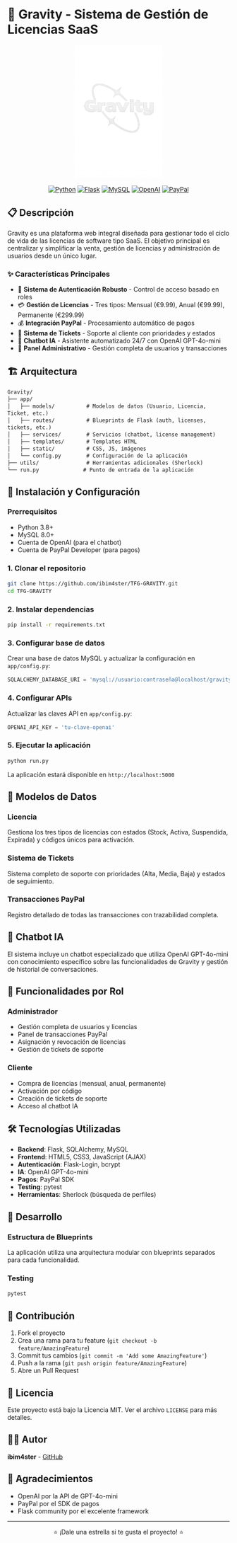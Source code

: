 # 🌌 Gravity - Sistema de Gestión de Licencias SaaS

<div align="center">
  <img src="app/static/logo.png" alt="Gravity Logo" width="200"/>
  
  [![Python](https://img.shields.io/badge/Python-3.8+-blue.svg)](https://python.org)
  [![Flask](https://img.shields.io/badge/Flask-2.0+-green.svg)](https://flask.palletsprojects.com/)
  [![MySQL](https://img.shields.io/badge/MySQL-8.0+-orange.svg)](https://mysql.com)
  [![OpenAI](https://img.shields.io/badge/OpenAI-GPT--4o--mini-purple.svg)](https://openai.com)
  [![PayPal](https://img.shields.io/badge/PayPal-SDK-blue.svg)](https://developer.paypal.com)
</div>

## 📋 Descripción

Gravity es una plataforma web integral diseñada para gestionar todo el ciclo de vida de las licencias de software tipo SaaS. El objetivo principal es centralizar y simplificar la venta, gestión de licencias y administración de usuarios desde un único lugar.

### ✨ Características Principales

- 🔐 **Sistema de Autenticación Robusto** - Control de acceso basado en roles
- 💳 **Gestión de Licencias** - Tres tipos: Mensual (€9.99), Anual (€99.99), Permanente (€299.99)
- 💰 **Integración PayPal** - Procesamiento automático de pagos
- 🎫 **Sistema de Tickets** - Soporte al cliente con prioridades y estados
- 🤖 **Chatbot IA** - Asistente automatizado 24/7 con OpenAI GPT-4o-mini
- 👥 **Panel Administrativo** - Gestión completa de usuarios y transacciones

## 🏗️ Arquitectura

```
Gravity/
├── app/
│   ├── models/          # Modelos de datos (Usuario, Licencia, Ticket, etc.)
│   ├── routes/          # Blueprints de Flask (auth, licenses, tickets, etc.)
│   ├── services/        # Servicios (chatbot, license management)
│   ├── templates/       # Templates HTML
│   ├── static/          # CSS, JS, imágenes
│   └── config.py        # Configuración de la aplicación
├── utils/               # Herramientas adicionales (Sherlock)
└── run.py              # Punto de entrada de la aplicación
```

## 🚀 Instalación y Configuración

### Prerrequisitos

- Python 3.8+
- MySQL 8.0+
- Cuenta de OpenAI (para el chatbot)
- Cuenta de PayPal Developer (para pagos)

### 1. Clonar el repositorio

```bash
git clone https://github.com/ibim4ster/TFG-GRAVITY.git
cd TFG-GRAVITY
```

### 2. Instalar dependencias

```bash
pip install -r requirements.txt
```

### 3. Configurar base de datos

Crear una base de datos MySQL y actualizar la configuración en `app/config.py`:

```python
SQLALCHEMY_DATABASE_URI = 'mysql://usuario:contraseña@localhost/gravity'
```

### 4. Configurar APIs

Actualizar las claves API en `app/config.py`:

```python
OPENAI_API_KEY = 'tu-clave-openai'
```

### 5. Ejecutar la aplicación

```bash
python run.py
```

La aplicación estará disponible en `http://localhost:5000`

## 💾 Modelos de Datos

### Licencia
Gestiona los tres tipos de licencias con estados (Stock, Activa, Suspendida, Expirada) y códigos únicos para activación.

### Sistema de Tickets
Sistema completo de soporte con prioridades (Alta, Media, Baja) y estados de seguimiento.

### Transacciones PayPal
Registro detallado de todas las transacciones con trazabilidad completa.

## 🤖 Chatbot IA

El sistema incluye un chatbot especializado que utiliza OpenAI GPT-4o-mini con conocimiento específico sobre las funcionalidades de Gravity y gestión de historial de conversaciones.

## 🎯 Funcionalidades por Rol

### Administrador
- Gestión completa de usuarios y licencias
- Panel de transacciones PayPal
- Asignación y revocación de licencias
- Gestión de tickets de soporte

### Cliente
- Compra de licencias (mensual, anual, permanente)
- Activación por código
- Creación de tickets de soporte
- Acceso al chatbot IA

## 🛠️ Tecnologías Utilizadas

- **Backend**: Flask, SQLAlchemy, MySQL
- **Frontend**: HTML5, CSS3, JavaScript (AJAX)
- **Autenticación**: Flask-Login, bcrypt
- **IA**: OpenAI GPT-4o-mini
- **Pagos**: PayPal SDK
- **Testing**: pytest
- **Herramientas**: Sherlock (búsqueda de perfiles)

## 🔧 Desarrollo

### Estructura de Blueprints
La aplicación utiliza una arquitectura modular con blueprints separados para cada funcionalidad.

### Testing

```bash
pytest
```

## 🤝 Contribución

1. Fork el proyecto
2. Crea una rama para tu feature (`git checkout -b feature/AmazingFeature`)
3. Commit tus cambios (`git commit -m 'Add some AmazingFeature'`)
4. Push a la rama (`git push origin feature/AmazingFeature`)
5. Abre un Pull Request

## 📄 Licencia

Este proyecto está bajo la Licencia MIT. Ver el archivo `LICENSE` para más detalles.

## 👨‍💻 Autor

**ibim4ster** - [GitHub](https://github.com/ibim4ster)

## 🙏 Agradecimientos

- OpenAI por la API de GPT-4o-mini
- PayPal por el SDK de pagos
- Flask community por el excelente framework

---

<div align="center">
  <p>⭐ ¡Dale una estrella si te gusta el proyecto! ⭐</p>
</div>
